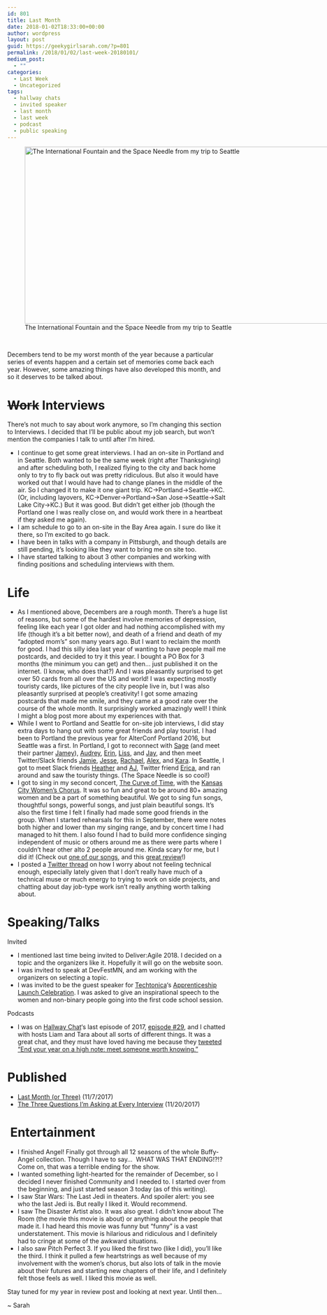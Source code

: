 ```yaml
---
id: 801
title: Last Month
date: 2018-01-02T18:33:00+00:00
author: wordpress
layout: post
guid: https://geekygirlsarah.com/?p=801
permalink: /2018/01/02/last-week-20180101/
medium_post:
  - ""
categories:
  - Last Week
  - Uncategorized
tags:
  - hallway chats
  - invited speaker
  - last month
  - last week
  - podcast
  - public speaking
---
```

<figure id="attachment_803" aria-describedby="caption-attachment-803" style="width: 720px" class="wp-caption aligncenter"><img class="size-large wp-image-803" src="https://geekygirlsarah.com/wp-content/uploads/2018/01/IMG_20171129_190448-1024x576.jpg" alt="The International Fountain and the Space Needle from my trip to Seattle" width="720" height="405" /><figcaption id="caption-attachment-803" class="wp-caption-text">The International Fountain and the Space Needle from my trip to Seattle</figcaption></figure>

&nbsp;

Decembers tend to be my worst month of the year because a particular series of events happen and a certain set of memories come back each year. However, some amazing things have also developed this month, and so it deserves to be talked about.

# <del>Work</del> Interviews

There&#8217;s not much to say about work anymore, so I&#8217;m changing this section to Interviews. I decided that I&#8217;ll be public about my job search, but won&#8217;t mention the companies I talk to until after I&#8217;m hired.

  * I continue to get some great interviews. I had an on-site in Portland and in Seattle. Both wanted to be the same week (right after Thanksgiving) and after scheduling both, I realized flying to the city and back home only to try to fly back out was pretty ridiculous. But also it would have worked out that I would have had to change planes in the middle of the air. So I changed it to make it one giant trip. KC->Portland->Seattle->KC.  (Or, including layovers, KC->Denver->Portland->San Jose->Seattle->Salt Lake City->KC.) But it was good. But didn&#8217;t get either job (though the Portland one I was really close on, and would work there in a heartbeat if they asked me again).
  * I am schedule to go to an on-site in the Bay Area again. I sure do like it there, so I&#8217;m excited to go back.
  * I have been in talks with a company in Pittsburgh, and though details are still pending, it&#8217;s looking like they want to bring me on site too.
  * I have started talking to about 3 other companies and working with finding positions and scheduling interviews with them.

# Life

  * As I mentioned above, Decembers are a rough month. There&#8217;s a huge list of reasons, but some of the hardest involve memories of depression, feeling like each year I got older and had nothing accomplished with my life (though it&#8217;s a bit better now), and death of a friend and death of my &#8220;adopted mom&#8217;s&#8221; son many years ago. But I want to reclaim the month for good. I had this silly idea last year of wanting to have people mail me postcards, and decided to try it this year. I bought a PO Box for 3 months (the minimum you can get) and then&#8230; just published it on the internet. (I know, who does that?) And I was pleasantly surprised to get over 50 cards from all over the US and world! I was expecting mostly touristy cards, like pictures of the city people live in, but I was also pleasantly surprised at people&#8217;s creativity! I got some amazing postcards that made me smile, and they came at a good rate over the course of the whole month. It surprisingly worked amazingly well! I think I might a blog post more about my experiences with that.
  * While I went to Portland and Seattle for on-site job interviews, I did stay extra days to hang out with some great friends and play tourist. I had been to Portland the previous year for AlterConf Portland 2016, but Seattle was a first. In Portland, I got to reconnect with <a href="https://twitter.com/_sagesharp_/" target="_blank" rel="noopener noreferrer">Sage</a> (and meet their partner <a href="https://twitter.com/jamey_sharp" target="_blank" rel="noopener noreferrer">Jamey</a>), <a href="https://twitter.com/ameschright" target="_blank" rel="noopener noreferrer">Audrey</a>, <a href="https://twitter.com/undees" target="_blank" rel="noopener noreferrer">Erin</a>, <a href="https://twitter.com/lissmccabe" target="_blank" rel="noopener noreferrer">Liss</a>, and <a href="https://twitter.com/_jokuge" target="_blank" rel="noopener noreferrer">Jay</a>, and then meet Twitter/Slack friends <a href="https://twitter.com/maventheavenger" target="_blank" rel="noopener noreferrer">Jamie</a>, <a href="https://twitter.com/marginalchaos" target="_blank" rel="noopener noreferrer">Jesse</a>, <a href="https://twitter.com/das_Rachaelchen" target="_blank" rel="noopener noreferrer">Rachael</a>, <a href="https://twitter.com/cthos" target="_blank" rel="noopener noreferrer">Alex</a>, and <a href="https://twitter.com/FeyNudibranch" target="_blank" rel="noopener noreferrer">Kara</a>. In Seattle, I got to meet Slack friends <a href="https://twitter.com/h_griswold" target="_blank" rel="noopener noreferrer">Heather</a> and <a href="https://twitter.com/depaysant" target="_blank" rel="noopener noreferrer">AJ</a>, Twitter friend <a href="https://twitter.com/teaaddict13" target="_blank" rel="noopener noreferrer">Erica</a>, and ran around and saw the touristy things. (The Space Needle is so cool!)
  * I got to sing in my second concert, <a href="http://www.kcwomenschorus.org/concerts/" target="_blank" rel="noopener noreferrer">The Curve of Time</a>, with the <a href="http://kcwomenschorus.org/" target="_blank" rel="noopener noreferrer">Kansas City Women&#8217;s Chorus</a>. It was so fun and great to be around 80+ amazing women and be a part of something beautiful. We got to sing fun songs, thoughtful songs, powerful songs, and just plain beautiful songs. It&#8217;s also the first time I felt I finally had made some good friends in the group. When I started rehearsals for this in September, there were notes both higher and lower than my singing range, and by concert time I had managed to hit them. I also found I had to build more confidence singing independent of music or others around me as there were parts where I couldn&#8217;t hear other alto 2 people around me. Kinda scary for me, but I did it! (Check out <a href="https://www.facebook.com/doug.thomas.3701/videos/10215043872068212/" target="_blank" rel="noopener noreferrer">one of our songs</a>, and this [great review](https://www.broadwayworld.com/kansas-city/article/BWW-Previews-KANSAS-CITY-WOMENS-CHORUS-PRESENTS-THE-CURVE-OF-TIME-at-The-Liberty-Performing-Arts-Theater-20171118)!)
  * I posted a <a href="https://twitter.com/geekygirlsarah/status/947565852995522562" target="_blank" rel="noopener noreferrer">Twitter thread</a> on how I worry about not feeling technical enough, especially lately given that I don&#8217;t really have much of a technical muse or much energy to trying to work on side projects, and chatting about day job-type work isn&#8217;t really anything worth talking about.

# Speaking/Talks

Invited

  * I mentioned last time being invited to Deliver:Agile 2018. I decided on a topic and the organizers like it. Hopefully it will go on the website soon.
  * I was invited to speak at DevFestMN, and am working with the organizers on selecting a topic.
  * I was invited to be the guest speaker for <a href="https://techtonica.org/" target="_blank" rel="noopener noreferrer">Techtonica</a>&#8216;s <a href="https://www.eventbrite.com/e/2018-apprenticeship-launch-celebration-tickets-41595729948" target="_blank" rel="noopener noreferrer">Apprenticeship Launch Celebration</a>. I was asked to give an inspirational speech to the women and non-binary people going into the first code school session.

Podcasts

  * I was on <a href="https://hallwaychats.com" target="_blank" rel="noopener noreferrer">Hallway Chat</a>&#8216;s last episode of 2017, <a href="https://hallwaychats.com/episodes/episode-29-sarah-withee/" target="_blank" rel="noopener noreferrer">episode #29</a>, and I chatted with hosts Liam and Tara about all sorts of different things. It was a great chat, and they must have loved having me because they <a href="https://twitter.com/HallwayChats/status/946380297549033472" target="_blank" rel="noopener noreferrer">tweeted &#8220;End your year on a high note: meet someone worth knowing.&#8221; </a>

# Published

  * [Last Month (or Three)](https://geekygirlsarah.com/2017/11/07/last-week-20171107/) (11/7/2017)
  * <a href="https://geekygirlsarah.com/2017/11/20/the-three-questions-im-asking-at-every-interview/" target="_blank" rel="noopener noreferrer">The Three Questions I&#8217;m Asking at Every Interview</a> (11/20/2017)

#  Entertainment

  * I finished Angel! Finally got through all 12 seasons of the whole Buffy-Angel collection. Though I have to say&#8230;  WHAT WAS THAT ENDING!?!? Come on, that was a terrible ending for the show.
  * I wanted something light-hearted for the remainder of December, so I decided I never finished Community and I needed to. I started over from the beginning, and just started season 3 today (as of this writing).
  * I saw Star Wars: The Last Jedi in theaters. And spoiler alert: you see who the last Jedi is. But really I liked it. Would recommend.
  * I saw The Disaster Artist also. It was also great. I didn&#8217;t know about The Room (the movie this movie is about) or anything about the people that made it. I had heard this movie was funny but &#8220;funny&#8221; is a vast understatement. This movie is hilarious and ridiculous and I definitely had to cringe at some of the awkward situations.
  * I also saw Pitch Perfect 3. If you liked the first two (like I did), you&#8217;ll like the third. I think it pulled a few heartstrings as well because of my involvement with the women&#8217;s chorus, but also lots of talk in the movie about their futures and starting new chapters of their life, and I definitely felt those feels as well. I liked this movie as well.

Stay tuned for my year in review post and looking at next year. Until then&#8230;

~ Sarah